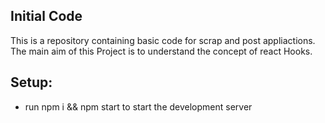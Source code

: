 ## Initial Code

This is a repository containing basic code for scrap and post appliactions.
The main aim of this Project is to understand the concept of react Hooks.

## Setup:

- run npm i && npm start to start the development server

